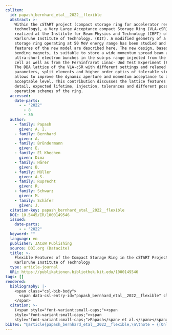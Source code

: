 ```yaml
---
cslItem:
  id: papash_bernhard_etal__2022__flexible
  abstract: >-
    Within the cSTART project (compact storage ring for accelerator research and
    technology), a Very Large Acceptance compact Storage Ring (VLA-cSR) will be
    realized at the Institute for Beam Physics and Technology (IBPT) of the
    Karlsruhe Institute of Technology. (KIT). A modified geometry of a compact
    storage ring operating at 50 MeV energy range has been studied and main
    features of the new model are described here. The new design, based on 45°
    bending magnets, is suitable to store a wide momentum spread beam as well as
    ultra-short electron bunches in the sub-ps range injected from the plasma
    cell as well as from the Ferninfrarot Linac- Und Test Experiment (FLUTE).
    The DBA lattice of the VLA-cSR with different settings and relaxed
    parameters, split elements and higher order optics of tolerable strength
    allows to improve the dynamic aperture and momentum acceptance to an
    acceptable level. This contribution discusses the lattice features in
    detail, expected lifetime, injection, tolerances and different possible
    operation schemes of the ring.
  accessed:
    date-parts:
      - - "2022"
        - 8
        - 30
  author:
    - family: Papash
      given: A. I.
    - family: Bernhard
      given: A.
    - family: Bründermann
      given: E.
    - family: El Khechen
      given: Dima
    - family: Härer
      given: B.
    - family: Müller
      given: A-S.
    - family: Ruprecht
      given: R.
    - family: Schwarz
      given: M.
    - family: Schäfer
      given: J.
  citation-key: papash_bernhard_etal__2022__flexible
  DOI: 10.5445/IR/1000149546
  issued:
    date-parts:
      - - "2022"
  keyword: ""
  language: en
  publisher: JACoW Publishing
  source: DOI.org (Datacite)
  title: >-
    Flexible Features of the Compact Storage Ring in the cSTART Project at
    Karlsruhe Institute of Technology
  type: article-journal
  URL: https://publikationen.bibliothek.kit.edu/1000149546
tags: []
rendered:
  bibliography: |-
    <span class="csl-bib-body">
      <span data-csl-entry-id="papash_bernhard_etal__2022__flexible" class="csl-entry"><span class='author-bib'>Papash, Bernhard, A., Bründermann, E., El Khechen, D., Härer, B., Müller, A.-S., Ruprecht, R., Schwarz, M., &#38; Schäfer, J.</span>. <span class='date-bib'>(2022)</span>. <span class='title'><b><i>Flexible Features of the Compact Storage Ring in the cSTART Project at Karlsruhe Institute of Technology</i></b></span>. <span class='URL'><a href='https://doi.org/10.5445/IR/1000149546'>LINK</a></span></span>
    </span>
  citation: >-
    (<span style="font-variant:small-caps;"><span
    style="font-variant:small-caps;"><span
    style="font-variant:small-caps;">Papash</span> et al.</span></span>, 2022)
bibTex: "@article{papash_bernhard_etal__2022__flexible,\n\tnote = {[Online; accessed 2022-08-30]},\n\tauthor = {Papash, A. I. and Bernhard, A. and Br{\\\" u}ndermann, E. and El Khechen, Dima and H{\\\" a}rer, B. and M{\\\" u}ller, A-S. and Ruprecht, R. and Schwarz, M. and Sch{\\\" a}fer, J.},\n\tdoi = {10.5445/IR/1000149546},\n\tyear = {2022},\n\tpublisher = {JACoW Publishing},\n\ttitle = {Flexible {Features} of the {Compact} {Storage} {Ring} in the {cSTART} {Project} at {Karlsruhe} {Institute} of {Technology}},\n\turl = {https://publikationen.bibliothek.kit.edu/1000149546},\n}\n\n"
---
```

